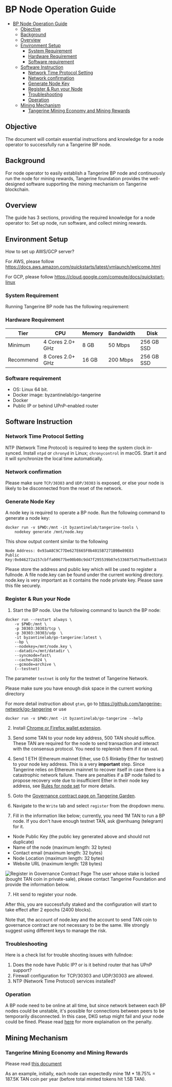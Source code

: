 # BP Node Operation Guide

- [BP Node Operation Guide](#bp-node-operation-guide)
  - [Objective](#objective)
  - [Background](#background)
  - [Overview](#overview)
  - [Environment Setup](#environment-setup)
    - [System Requirement](#system-requirement)
    - [Hardware Requirement](#hardware-requirement)
    - [Software requirement](#software-requirement)
  - [Software Instruction](#software-instruction)
    - [Network Time Protocol Setting](#network-time-protocol-setting)
    - [Network confirmation](#network-confirmation)
    - [Generate Node Key](#generate-node-key)
    - [Register & Run your Node](#register--run-your-node)
    - [Troubleshooting](#troubleshooting)
    - [Operation](#operation)
  - [Mining Mechanism](#mining-mechanism)
    - [Tangerine Mining Economy and Mining Rewards](#tangerine-mining-economy-and-mining-rewards)

## Objective

The document will contain essential instructions and knowledge for a node operator to successfully run a Tangerine BP node.

## Background

For node operator to easily establish a Tangerine BP node and continuously run the node for mining rewards, Tangerine foundation provides the well-designed software supporting the mining mechanism on Tangerine blockchain.

## Overview

The guide has 3 sections, providing the required knowledge for a node operator to: Set up node, run software, and collect mining rewards.

## Environment Setup

How to set up AWS/GCP server?

For AWS, please follow https://docs.aws.amazon.com/quickstarts/latest/vmlaunch/welcome.html

For GCP, please follow https://cloud.google.com/compute/docs/quickstart-linux

### System Requirement

Running Tangerine BP node has the following requirement:

### Hardware Requirement

| Tier      | CPU              | Memory | Bandwidth | Disk       |
| --------- | ---------------- | ------ | --------- | ---------- |
| Minimum   | 4 Cores 2.0+ GHz | 8 GB   | 50 Mbps   | 256 GB SSD |
| Recommend | 8 Cores 2.0+ GHz | 16 GB  | 200 Mbps  | 256 GB SSD |

### Software requirement

- OS: Linux 64 bit.
- Docker image: byzantinelab/go-tangerine
- Docker
- Public IP or behind UPnP-enabled router

## Software Instruction

### Network Time Protocol Setting

NTP (Network Time Protocol) is required to keep the system clock in-synced.
Install `ntpd` or `chronyd` in Linux; `chronycontrol` in macOS.
Start it and it will synchronize the local time automatically.

### Network confirmation

Please make sure `TCP/30303` and `UDP/30303` is exposed, or else your node is likely to be disconnected from the reset of the network.

### Generate Node Key

A node key is required to operate a BP node. Run the following command to generate a node key:

    docker run -v $PWD:/mnt -it byzantinelab/tangerine-tools \
        nodekey generate /mnt/node.key

This show output content similar to the following

    Node Address: 0x93aA8C9C77De627E665F0b4015B7271B9Be89E83
    Public Key:0x046272a157cbffa00677be00b08c9d47f295539b07e53360754579ad5e933a638ba58dcf850484e7d40b8bc163a920082b2500ee54968db7155c6231c7e4eed592

Please store the address and public key which will be used to register a fullnode.
A file node.key can be found under the current working directory. node.key is very important as it contains the node private key. Please save this file securely.

### Register & Run your Node

1. Start the BP node. Use the following command to launch the BP node:

```
docker run --restart always \
    -v $PWD:/mnt \
    -p 30303:30303/tcp \
    -p 30303:30303/udp  \
    -it byzantinelab/go-tangerine:latest \
    --bp \
    --nodekey=/mnt/node.key \
    --datadir=/mnt/datadir \
    --syncmode=fast\
    --cache=1024 \
    --gcmode=archive \
    (--testnet)
```

The parameter `testnet` is only for the testnet of Tangerine Network.

Please make sure you have enough disk space in the current working directory

For more detail instruction about `gtan`, go to https://github.com/tangerine-network/go-tangerine or use

    docker run -v $PWD:/mnt -it byzantinelab/go-tangerine --help

2. Install [Chrome or Firefox wallet extension](Create-Wallet.md).
3. Send some TAN to your node key address, 500 TAN should suffice. These TAN are required for the node to send transaction and interact with the consensus protocol. You need to replenish them if it ran out.
4. Send 1 ETH (Ethereum mainnet Ether, use 0.5 Rinkeby Ether for testnet) to your node key address. This is a very **important** step. Since Tangerine relies on Ethereum mainnet to recover itself in case there is a catastrophic network failure. There are penalties if a BP node failed to propose recovery vote due to insufficient Ether in their node key address, see [Rules for node set](Rule-for-the-node-set.md) for more details.
5. Goto the [Governance contract page on Tangerine Garden](https://testnet.tangerine.garden/address/0x246FcDE58581e2754f215A523C0718C4BFc8041F).
6. Navigate to the `Write` tab and select `register` from the dropdown menu.

7. Fill in the information like below; currently, you need 1M TAN to run a BP node. If you don't have enough testnet TAN, ask @wnhuang (telegram) for it.

- Node Public Key (the public key generated above and should not duplicate)
- Name of the node (maximum length: 32 bytes)
- Contact email (maximum length: 32 bytes)
- Node Location (maximum length: 32 bytes)
- Website URL (maximum length: 128 bytes)

![Register in Governance Contract Page](https://i.imgur.com/fWg7RcI.png)
The user whose stake is locked (bought TAN coin in private-sale), please contact Tangerine Foundation and provide the information below.

7. Hit send to register your node.

After this, you are successfully staked and the configuration will start to take effect after 2 epochs (2400 blocks).

Note that, the account of node.key and the account to send TAN coin to governance contract are not necessary to be the same. We strongly suggest using different keys to manage the risk.

### Troubleshooting

Here is a check list for trouble shooting issues with fullndoe:

1. Does the node have Public IP? or is it behind router that has UPnP support?
2. Firewall configuration for TCP/30303 and UDP/30303 are allowed.
3. NTP (Network Time Protocol) services installed?

### Operation

A BP node need to be online at all time, but since network between each BP nodes could be unstable, it's possible for connections between peers to be temporarily disconnected. In this case, DKG setup might fail and your node could be fined. Please read [here](Rules-for-the-node-set.md#Penalty) for more explaination on the penalty.

## Mining Mechanism

### Tangerine Mining Economy and Mining Rewards

Please read [this document](Cryptoeconomics.md)

As an example, initially, each node can expectedly mine 1M \* 18.75% = 187.5K TAN coin per year (before total minted tokens hit 1.5B TAN).
